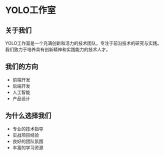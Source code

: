 # YOLO工作室

## 关于我们
YOLO工作室是一个充满创新和活力的技术团队，专注于前沿技术的研究与实践。我们致力于培养具有创新精神和实践能力的技术人才。

## 我们的方向
- 前端开发
- 后端开发
- 人工智能
- 产品设计

## 为什么选择我们
- 专业的技术指导
- 实战项目经验
- 良好的团队氛围
- 丰富的学习资源
